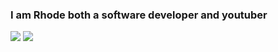 ### I am Rhode both a software developer and youtuber
<a href="https://discord.com/users/681250871119446025" target="_blank"><img src="https://shields.io/badge/schâwn-black.svg?&style=for-the-badge&logo=discord"></a>
<a href="https://https://www.youtube.com/channel/UC9D_UaoIspUbU-yA2t914-g" target="_blank"><img src="https://shields.io/badge/schâwn-f00909.svg?&style=for-the-badge&logo=youtube"></a>
</div>
